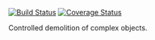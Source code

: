 [![Build Status](https://travis-ci.org/bigeasy/destructible.svg?branch=master)](https://travis-ci.org/bigeasy/destructible) [![Coverage Status](https://coveralls.io/repos/bigeasy/destructible/badge.svg?branch=master&service=github)](https://coveralls.io/github/bigeasy/destructible?branch=master)

Controlled demolition of complex objects.
